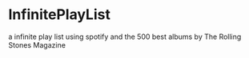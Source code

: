 # InfinitePlayList
a infinite play list using spotify and the 500 best albums by The Rolling Stones Magazine
